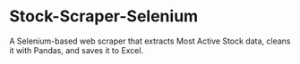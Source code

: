 # Stock-Scraper-Selenium
A Selenium-based web scraper that extracts Most Active Stock data, cleans it with Pandas, and saves it to Excel.
